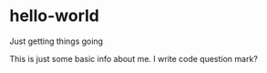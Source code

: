 # hello-world
Just getting things going

This is just some basic info about me. I write code question mark?
